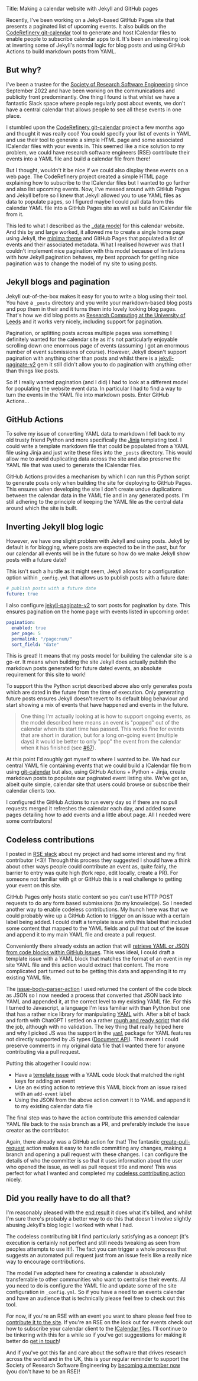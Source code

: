 Title: Making a calendar website with Jekyll and GitHub pages

Recently, I've been working on a Jekyll-based GitHub Pages site that presents a
paginated list of upcoming events. It also builds on the [CodeRefinery
git-calendar](https://github.com/coderefinery/git-calendar) tool to generate
and host ICalendar files to enable people to subscribe calendar apps to it. It's
been an interesting look at inverting some of Jekyll's normal logic for blog
posts and using GitHub Actions to build markdown posts from YAML.

## But why?

I've been a trustee for the [Society of Research Software Engineering](https://society-rse.org/) since
September 2022 and have been working on the communications and publicity front
predominantly. One thing I found is that whilst we have a fantastic Slack space
where people regularly post about events, we don't have a central calendar that
allows people to see all these events in one place.

I stumbled upon the [CodeRefinery
git-calendar](https://github.com/coderefinery/git-calendar) project a few months
ago and thought it was really cool! You could specify your list of events in
YAML and use their tool to generate a simple HTML page and some associated
ICalendar files with your events in. This seemed like a nice solution to my
problem, we could have research software engineers (RSE) contribute their events
into a YAML file and build a calendar file from there!

But I thought, wouldn't it be nice if we could also display these events on a
web page. The CodeRefinery project created a simple HTML page explaining how to
subscribe to the ICalendar files but I wanted to go further and also list
upcoming events. Now, I've messed around with GitHub Pages and Jekyll before so I knew
that Jekyll allowed you to use YAML files as data to populate pages, so I figured
maybe I could pull data from this calendar YAML file into a GitHub Pages site as
well as build an ICalendar file from it.

This led to what I described as the [_data
model](https://github.com/Sparrow0hawk/rse-calendar/releases/tag/v0.1.0) for
this calendar website. And this by and large worked, it allowed me to create a
single home page using Jekyll, the [minima
theme](https://github.com/jekyll/minima) and GitHub Pages that populated a list
of events and their associated metadata. What I realised however was that
I couldn't implement nice pagination with this model because of limitations with
how Jekyll pagination behaves, my best approach for getting nice pagination was
to change the model of my site to using posts.

## Jekyll blogs and pagination

Jekyll out-of-the-box makes it easy for you to write a blog using their tool.
You have a `_posts` directory and you write your markdown-based blog posts and
pop them in their and it turns them into lovely looking blog pages. That's how
we did blog posts as [Research Computing at the University of
Leeds](https://arc.leeds.ac.uk/blog/) and it works very nicely, including support
for pagination.

Pagination, or splitting posts across multiple pages was something I definitely
wanted for the calendar site as it's not particularly enjoyable scrolling down one
enormous page of events (assuming I got an enormous number of event submissions
of course). However, Jekyll doesn't support pagination with anything other than
posts and whilst there is a
[jekyll-paginate-v2](https://github.com/sverrirs/jekyll-paginate-v2) gem it
still didn't allow you to do pagination with anything other than things like
posts.

So if I really wanted pagination (and I did) I had to look at a different model
for populating the website event data. In particular I had to find a way to turn
the events in the YAML file into markdown posts. Enter GitHub Actions...

## GitHub Actions 

To solve my issue of converting YAML data to markdown I fell back to my old
trusty friend Python and more specifically the
[Jinja](https://jinja.palletsprojects.com/en/3.1.x/) templating tool. I could
write a template markdown file that could be populated from a YAML file using
Jinja and just write these files into the `_posts` directory. This would allow
me to avoid duplicating data across the site and also preserve the YAML file
that was used to generate the ICalendar files. 

GitHub Actions provides a mechanism by which I can run this Python script to
generate posts only when building the site for deploying to GitHub Pages. This
ensures when developing the site I don't create undue duplications between the
calendar data in the YAML file and in any generated posts. I'm still adhering to
the principle of keeping the YAML file as the central data around which the site
is built.

## Inverting Jekyll blog logic

However, we have one slight problem with Jekyll and using posts. Jekyll by
default is for blogging, where posts are expected to be in the past, but for our
calendar all events will be in the future so how do we make Jekyll show posts
with a future date?

This isn't such a hurdle as it might seem, Jekyll allows for a configuration
option within `_config.yml` that allows us to publish posts with a future date:

```yml
# publish posts with a future date
future: true
```

I also configure
[jekyll-paginate-v2](https://github.com/sverrirs/jekyll-paginate-v2) to sort
posts for pagination by date. This ensures pagination on the home page with events
listed in upcoming order.

```yml
pagination:
  enabled: true
  per_page: 5
  permalink: "/page:num/"
  sort_field: "date"
```

This is great! It means that my posts model for building the calendar site is a
go-er. It means when building the site Jekyll does actually publish the markdown
posts generated for future dated events, an absolute requirement for this site to
work!

To support this the Python script described above also only generates posts
which are dated in the future from the time of execution. Only generating future
posts ensures Jekyll doesn't revert to its default blog behaviour and start
showing a mix of events that have happened and events in the future.

> One thing I'm actually looking at is how to support ongoing events, as the model described
> here means an event is "popped" out of the calendar when its start time has
> passed. This works fine for events that are short in duration, but for a long
> on-going event (multiple days) it would be better to only "pop" the event from
> the calendar when it has finished (see
> [#67](https://github.com/Sparrow0hawk/rse-calendar/pull/67)).

At this point I'd roughly got myself to where I wanted to be. We had our central
YAML file containing events that we could build a ICalendar file from using
[git-calendar](https://github.com/coderefinery/git-calendar) but also,
using GitHub Actions + Python + Jinja, create markdown posts to
populate our paginated event listing site. We've got an, albeit quite simple,
calendar site that users could browse or subscribe their calendar clients too. 

I configured the GitHub Actions to run every day so if there are no pull
requests merged it refreshes the calendar each day, and added some pages
detailing how to add events and a little about page. All I needed were some
contributors! 

## Codeless contributions

I posted in [RSE slack](https://society-rse.org/join-us/) about my project and
had some interest and my first contributor (<3)! Through this process
they suggested I should have a think about other ways people could contribute an
event as, quite fairly, the barrier to entry was quite high (fork repo, edit
locally, create a PR). For someone not familiar with git or GitHub this is a real
challenge to getting your event on this site. 

GitHub Pages only hosts static content so you can't use HTTP POST requests to do
any form based submissions (to my knowledge). So I needed another way to
enable codeless contributions. My hunch here was that we could probably wire up
a GitHub Action to trigger on an issue with a certain label being added. I could
draft a template issue with this label that included some content that mapped to the YAML fields
and pull that out of the issue and append it to my main YAML file and create a
pull request.

Conveniently there already exists an action that will [retrieve YAML or JSON from
code blocks within GitHub
Issues](https://github.com/peter-murray/issue-body-parser-action). This was
ideal, I could draft a template issue with a YAML block that matches the format
of an event in my site YAML file and this action would extract that content. The
more complicated part turned out to be getting this data and appending it to my
existing YAML file.

The
[issue-body-parser-action](https://github.com/peter-murray/issue-body-parser-action)
I used returned the content of the code block as JSON so I now needed a process
that converted that JSON back into YAML and appended it, at the correct level to
my existing YAML file. For this I turned to Javascript, a language I'm less
familiar with than Python but one that has a rather nice library for
manipulating [YAML](https://eemeli.org/yaml/#yaml) with. After a bit of back and
forth with ChatGPT I settled on a rather [rough and ready
script](https://github.com/Sparrow0hawk/rse-calendar/blob/main/_scripts/issue_to_event/index.js)
that did the job, although with no validation. The key thing that really helped
here and why I picked JS was the support in the
[`yaml`](https://eemeli.org/yaml/#yaml) package for YAML features not directly
supported by JS types ([Document API](https://eemeli.org/yaml/#documents)). This
meant I could preserve comments in my original data file that I wanted there for
anyone contributing via a pull request.

Putting this altogether I could now:

- Have a [template
  issue](https://github.com/Sparrow0hawk/rse-calendar/blob/main/.github/ISSUE_TEMPLATE/add-an-event-template.md)
  with a YAML code block that matched the right keys for
  adding an event
- Use an existing action to retrieve this YAML block from an issue raised with
  an `add-event` label
- Using the JSON from the above action convert it to YAML and append it to my
  existing calendar data file

The final step was to have the action contribute this amended calendar YAML file
back to the `main` branch as a PR, and preferably include the issue creator as
the contributor.

Again, there already was a GitHub action for that! The fantastic
[create-pull-request](https://github.com/peter-evans/create-pull-request) action
makes it easy to handle committing any changes, making a branch and opening a
pull request with these changes. I can configure the details of who the committer
is so that it uses information about the user who opened the issue, as well as
pull request title and more! This was perfect for what I wanted and completed my
[codeless contributing
action](https://github.com/Sparrow0hawk/rse-calendar/blob/main/.github/workflows/issue_to_pull.yml)
nicely.

## Did you really have to do all that?

I'm reasonably pleased with the [end
result](https://sparrow0hawk.github.io/rse-calendar/) it does what it's billed,
and whilst I'm sure there's probably a better way to do this that doesn't
involve slightly abusing Jekyll's blog logic I worked with what I had.

The codeless contributing bit I find particularly satisfying as a concept (it's
execution is certainly not perfect and still needs tweaking as seen from peoples
attempts to use it!). The fact you can trigger a whole process that suggests an
automated pull request just from an issue feels like a really nice way to
encourage contributions.

The model I've adopted here for creating a calendar is absolutely transferrable
to other communities who want to centralise their events. All you need to do is
configure the YAML file and update some of the site configuration in
`_config.yml`. So if you have a need to an events calendar and have an audience
that is technically please feel free to check out this tool.

For now, if you're an RSE with an event you want to share please feel free to
[contribute it to the
site](https://sparrow0hawk.github.io/rse-calendar/add-event/). If you're an RSE
on the look out for events check out how to subscribe your calendar client to
the [ICalendar files](https://sparrow0hawk.github.io/rse-calendar/subscribe/).
I'll continue to be tinkering with this for a while so if you've got suggestions
for making it better do [get in
touch](https://github.com/Sparrow0hawk/rse-calendar/issues/new)!

And if you've got this far and care about the software that drives research
across the world and in the UK, this is your regular reminder to support the
Society of Research Software Engineering by [becoming a member
now](https://society-rse.org/join-us/) (you don't have to be an RSE)!
